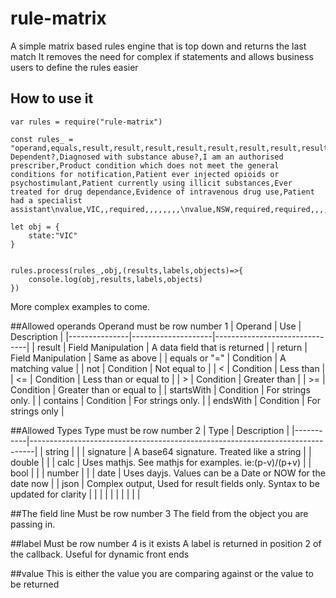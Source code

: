 # rule-matrix
A simple matrix based rules engine that is top down and returns the last match
It removes the need for complex if statements and allows business users to define the rules easier
## How to use it


```
var rules = require("rule-matrix")

const rules_ = "operand,equals,result,result,result,result,result,result,result,result,result,result\ntype,string,date,bool,bool,bool,bool,bool,bool,bool,bool,bool\nfield,state,patient.dob,patient.drug_dependent,patient.diagnosed_with_substance_abuse,prescriber.i_am_an_authorised_prescriber,prescription.product_condition_which_does_not_meet_the_general_conditions_for_notification,patient.patient_ever_injected_opioids_or_psychostimulant,patient.patient_currently_using_illicit_substances,patient.ever_treated_for_drug_dependance,patient.evidence_of_intravenous_drug_use,patient.patient_had_a_specialist_assistant\nlabel,State,DOB,Drug Dependent?,Diagnosed with substance abuse?,I am an authorised prescriber,Product condition which does not meet the general conditions for notification,Patient ever injected opioids or psychostimulant,Patient currently using illicit substances,Ever treated for drug dependance,Evidence of intravenous drug use,Patient had a specialist assistant\nvalue,VIC,,required,,,,,,,,\nvalue,NSW,required,required,,,,,,,,\nvalue,QLD,,required,,,,required,required,required,required,\nvalue,SA,required,required,,,,,,,,\nvalue,NT,,,,,,,,,,required\nvalue,WA,required,required,required,required,required,,,,,\nvalue,TAS,,,,,,,,,,"

let obj = {
    state:"VIC"    
}


rules.process(rules_,obj,(results,labels,objects)=>{
    console.log(obj,results,labels,objects)
})

```

More complex examples to come.

##Allowed operands
Operand must be row number 1
| Operand       | Use                | Description                   |
|---------------|--------------------|-------------------------------|
| result        | Field Manipulation | A data field that is returned |
| return        | Field Manipulation | Same as above                 |
| equals or "=" | Condition          | A matching value              |
| not           | Condition          | Not equal to                  |
| <             | Condition          | Less than                     |
| <=            | Condition          | Less than or equal to         |
| >             | Condition          | Greater than                  |
| >=            | Condition          | Greater than or equal to      |
| startsWith    | Condition          | For strings only.             |
| contains      | Condition          | For strings only.             |
| endsWith      | Condition          | For strings only              |

##Allowed Types
Type must be row number 2
| Type      | Description                                                                   |
|-----------|-------------------------------------------------------------------------------|
| string    |                                                                               |
| signature | A base64 signature. Treated like a string                                     |
| double    |                                                                               |
| calc      | Uses mathjs. See mathjs for examples. ie:(p-v)/(p+v)                          |
| bool      |                                                                               |
| number    |                                                                               |
| date      | Uses dayjs. Values can be a Date or NOW for the date now                      |
| json      | Complex output, Used for result fields only. Syntax to be updated for clarity |
|           |                                                                               |
|           |                                                                               |
|           |                                                                               |

##The field line
Must be row number 3
The field from the object you are passing in.

##label
Must be row number 4 is it exists
A label is returned in position 2 of the callback. Useful for dynamic front ends

##value
This is either the value you are comparing against or the value to be returned